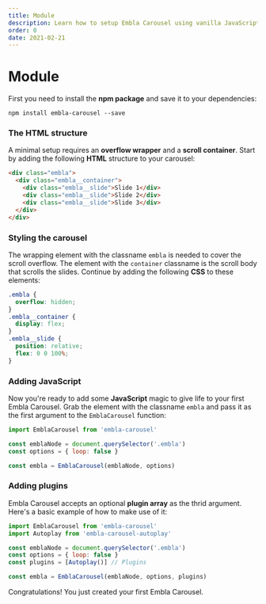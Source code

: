 ```yaml
---
title: Module
description: Learn how to setup Embla Carousel using vanilla JavaScript.
order: 0
date: 2021-02-21
---
```


# Module

First you need to install the **npm package** and save it to your dependencies:

```shell
npm install embla-carousel --save
```

### The HTML structure

A minimal setup requires an **overflow wrapper** and a **scroll container**. Start by adding the following **HTML** structure to your carousel:

```html
<div class="embla">
  <div class="embla__container">
    <div class="embla__slide">Slide 1</div>
    <div class="embla__slide">Slide 2</div>
    <div class="embla__slide">Slide 3</div>
  </div>
</div>
```

### Styling the carousel

The wrapping element with the classname `embla` is needed to cover the scroll overflow. The element with the `container` classname is the scroll body that scrolls the slides. Continue by adding the following **CSS** to these elements:

```css
.embla {
  overflow: hidden;
}
.embla__container {
  display: flex;
}
.embla__slide {
  position: relative;
  flex: 0 0 100%;
}
```

### Adding JavaScript

Now you're ready to add some **JavaScript** magic to give life to your first Embla Carousel. Grab the element with the classname `embla` and pass it as the first argument to the `EmblaCarousel` function:

```js
import EmblaCarousel from 'embla-carousel'

const emblaNode = document.querySelector('.embla')
const options = { loop: false }

const embla = EmblaCarousel(emblaNode, options)
```

### Adding plugins

Embla Carousel accepts an optional **plugin array** as the thrid argument. Here's a basic example of how to make use of it:

```js
import EmblaCarousel from 'embla-carousel'
import Autoplay from 'embla-carousel-autoplay'

const emblaNode = document.querySelector('.embla')
const options = { loop: false }
const plugins = [Autoplay()] // Plugins

const embla = EmblaCarousel(emblaNode, options, plugins)
```

Congratulations! You just created your first Embla Carousel.
